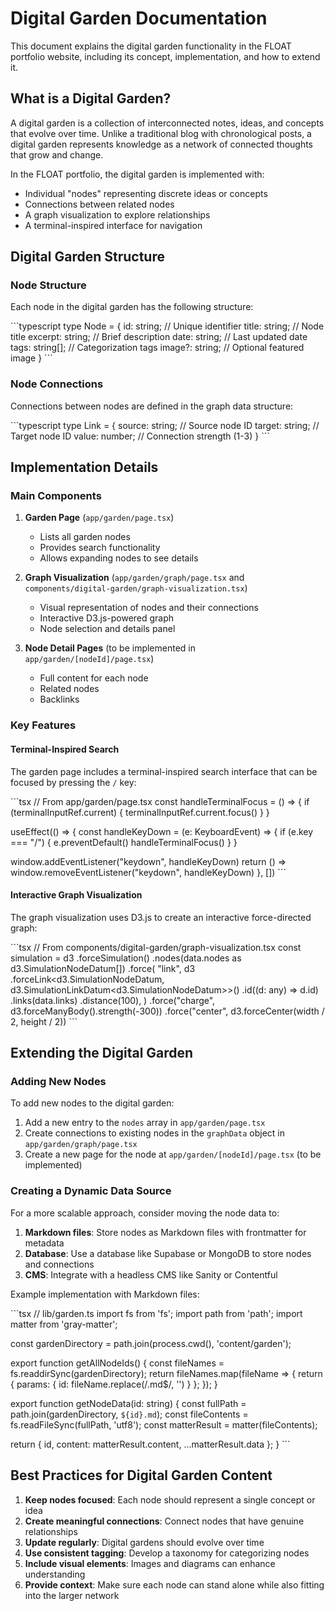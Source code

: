 # Digital Garden Documentation

This document explains the digital garden functionality in the FLOAT portfolio website, including its concept, implementation, and how to extend it.

## What is a Digital Garden?

A digital garden is a collection of interconnected notes, ideas, and concepts that evolve over time. Unlike a traditional blog with chronological posts, a digital garden represents knowledge as a network of connected thoughts that grow and change.

In the FLOAT portfolio, the digital garden is implemented with:
- Individual "nodes" representing discrete ideas or concepts
- Connections between related nodes
- A graph visualization to explore relationships
- A terminal-inspired interface for navigation

## Digital Garden Structure

### Node Structure

Each node in the digital garden has the following structure:

\`\`\`typescript
type Node = {
  id: string;        // Unique identifier
  title: string;     // Node title
  excerpt: string;   // Brief description
  date: string;      // Last updated date
  tags: string[];    // Categorization tags
  image?: string;    // Optional featured image
}
\`\`\`

### Node Connections

Connections between nodes are defined in the graph data structure:

\`\`\`typescript
type Link = {
  source: string;    // Source node ID
  target: string;    // Target node ID
  value: number;     // Connection strength (1-3)
}
\`\`\`

## Implementation Details

### Main Components

1. **Garden Page** (`app/garden/page.tsx`)
   - Lists all garden nodes
   - Provides search functionality
   - Allows expanding nodes to see details

2. **Graph Visualization** (`app/garden/graph/page.tsx` and `components/digital-garden/graph-visualization.tsx`)
   - Visual representation of nodes and their connections
   - Interactive D3.js-powered graph
   - Node selection and details panel

3. **Node Detail Pages** (to be implemented in `app/garden/[nodeId]/page.tsx`)
   - Full content for each node
   - Related nodes
   - Backlinks

### Key Features

#### Terminal-Inspired Search

The garden page includes a terminal-inspired search interface that can be focused by pressing the `/` key:

\`\`\`tsx
// From app/garden/page.tsx
const handleTerminalFocus = () => {
  if (terminalInputRef.current) {
    terminalInputRef.current.focus()
  }
}

useEffect(() => {
  const handleKeyDown = (e: KeyboardEvent) => {
    if (e.key === "/") {
      e.preventDefault()
      handleTerminalFocus()
    }
  }
  
  window.addEventListener("keydown", handleKeyDown)
  return () => window.removeEventListener("keydown", handleKeyDown)
}, [])
\`\`\`

#### Interactive Graph Visualization

The graph visualization uses D3.js to create an interactive force-directed graph:

\`\`\`tsx
// From components/digital-garden/graph-visualization.tsx
const simulation = d3
  .forceSimulation()
  .nodes(data.nodes as d3.SimulationNodeDatum[])
  .force(
    "link",
    d3
      .forceLink<d3.SimulationNodeDatum, d3.SimulationLinkDatum<d3.SimulationNodeDatum>>()
      .id((d: any) => d.id)
      .links(data.links)
      .distance(100),
  )
  .force("charge", d3.forceManyBody().strength(-300))
  .force("center", d3.forceCenter(width / 2, height / 2))
\`\`\`

## Extending the Digital Garden

### Adding New Nodes

To add new nodes to the digital garden:

1. Add a new entry to the `nodes` array in `app/garden/page.tsx`
2. Create connections to existing nodes in the `graphData` object in `app/garden/graph/page.tsx`
3. Create a new page for the node at `app/garden/[nodeId]/page.tsx` (to be implemented)

### Creating a Dynamic Data Source

For a more scalable approach, consider moving the node data to:

1. **Markdown files**: Store nodes as Markdown files with frontmatter for metadata
2. **Database**: Use a database like Supabase or MongoDB to store nodes and connections
3. **CMS**: Integrate with a headless CMS like Sanity or Contentful

Example implementation with Markdown files:

\`\`\`tsx
// lib/garden.ts
import fs from 'fs';
import path from 'path';
import matter from 'gray-matter';

const gardenDirectory = path.join(process.cwd(), 'content/garden');

export function getAllNodeIds() {
  const fileNames = fs.readdirSync(gardenDirectory);
  return fileNames.map(fileName => {
    return {
      params: {
        id: fileName.replace(/\.md$/, '')
      }
    };
  });
}

export function getNodeData(id: string) {
  const fullPath = path.join(gardenDirectory, `${id}.md`);
  const fileContents = fs.readFileSync(fullPath, 'utf8');
  const matterResult = matter(fileContents);
  
  return {
    id,
    content: matterResult.content,
    ...matterResult.data
  };
}
\`\`\`

## Best Practices for Digital Garden Content

1. **Keep nodes focused**: Each node should represent a single concept or idea
2. **Create meaningful connections**: Connect nodes that have genuine relationships
3. **Update regularly**: Digital gardens should evolve over time
4. **Use consistent tagging**: Develop a taxonomy for categorizing nodes
5. **Include visual elements**: Images and diagrams can enhance understanding
6. **Provide context**: Make sure each node can stand alone while also fitting into the larger network
